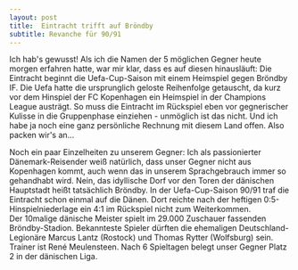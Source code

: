 ```yaml
---
layout: post
title:  Eintracht trifft auf Bröndby
subtitle: Revanche für 90/91
---
```


Ich hab's gewusst! Als ich die Namen der 5 möglichen Gegner heute morgen erfahren hatte, war mir klar, dass es auf diesen hinausläuft: Die Eintracht beginnt die Uefa-Cup-Saison mit einem Heimspiel gegen Bröndby IF. Die Uefa hatte die ursprunglich geloste Reihenfolge getauscht, da kurz vor dem Hinspiel der FC Kopenhagen ein Heimspiel in der Champions League austrägt. So muss die Eintracht im Rückspiel eben vor gegnerischer Kulisse in die Gruppenphase einziehen - unmöglich ist das nicht. Und ich habe ja noch eine ganz persönliche Rechnung mit diesem Land offen. Also packen wir's an...

Noch ein paar Einzelheiten zu unserem Gegner: Ich als passionierter Dänemark-Reisender weiß natürlich, dass unser Gegner nicht aus Kopenhagen kommt, auch wenn das in unserem Sprachgebrauch immer so gehandhabt wird. Nein, das idyllische Dorf vor den Toren der dänischen Hauptstadt heißt tatsächlich Bröndby. In der Uefa-Cup-Saison 90/91 traf die Eintracht schon einmal auf die Dänen. Dort reichte nach der heftigen 0:5-Hinspielniederlage ein 4:1 im Rückspiel nicht zum Weiterkommen.  
Der 10malige dänische Meister spielt im 29.000 Zuschauer fassenden Bröndby-Stadion. Bekannteste Spieler dürften die ehemaligen Deutschland-Legionäre Marcus Lantz (Rostock) und Thomas Rytter (Wolfsburg) sein. Trainer ist René Meulensteen. Nach 6 Spieltagen belegt unser Gegner Platz 2 in der dänischen Liga.
